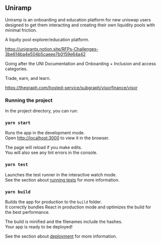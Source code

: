 ## Uniramp

Uniramp is an onboarding and education platform for new uniswap users designed to get them interacting and creating their own liquidity pools with minimal friction.

A liquity pool explorer/education platform.

https://unigrants.notion.site/RFPs-Challenges-3be614ba4e504b5caeee7b0159e64a42

Going after the UNI Documentation and Onboarding + Inclusion and access categories.

Trade, earn, and learn.

https://thegraph.com/hosted-service/subgraph/visorfinance/visor

<!--

Demo flow:
* Liquity explorers exist but are not approachable for new users (ex: https://defirating.finance/en/pools/, not sure what to do with this information)
* https://info.uniswap.org/#/
* https://unigrants.notion.site/RFPs-Challenges-3be614ba4e504b5caeee7b0159e64a42
* As a new user, I'm not looking for pools or tokens right away - I'm thinking trading and earning.
* Uniramp


Sponsors:
Uniswap (get users to get comfortable with pools and swapping tokens). - mainly the graph, need to add metamask interaction.
Visor (invest your assets for visor rewards). - purely visualization with the graph
Polywrap (optional)
Skynet (deployment)

* https://showcase.ethglobal.com/unicode/prizes


### Useful links

- https://ethglobal.notion.site/UniCode-Info-Center-0ba5eb0ebd384475850ec64a4bc5d257
- https://unigrants.notion.site/unigrants/UNICODE-Getting-Started-Guide-5f6cdf907a834f73aa28d2fde329d9c7
- https://thegraph.com/hosted-service/subgraph/ianlapham/uniswap-v3-testing?query=Pools
- https://docs.polywrap.io/guides/create-js-dapp/react-integration
- https://medium.com/auditless/how-to-calculate-impermanent-loss-full-derivation-803e8b2497b7

### Screenshots

<p>Home screen</p>
<img src="./img/home.png" width=600/>
<p>Find the top whitelisted pools for each uniswap-supported token</p>
<img src="./img/earn.png" width=600/>
<p>Drill into Uniswap's existing detail view for discovered pools</p>
<img src="./img/pool.png" width=600/>
<p>Better understand assumed risk when providing liquidity</p>
<img src="./img/risk.png" width=600/>
<p>Swap tokens from Uniramp with a simple interface</p>
<img src="./img/swap.png" width=600/>
<p>Learn core Uniswap concepts directly from the app.</p>
<img src="./img/learn.png" width=600/>
<p>Example graphql query powering recommended hypervisors for a given Uniswap pool.</p>
<img src="./img/visor.png" width=600/>

-->

### Running the project

In the project directory, you can run:

### `yarn start`

Runs the app in the development mode.\
Open [http://localhost:3000](http://localhost:3000) to view it in the browser.

The page will reload if you make edits.\
You will also see any lint errors in the console.

### `yarn test`

Launches the test runner in the interactive watch mode.\
See the section about [running tests](https://facebook.github.io/create-react-app/docs/running-tests) for more information.

### `yarn build`

Builds the app for production to the `build` folder.\
It correctly bundles React in production mode and optimizes the build for the best performance.

The build is minified and the filenames include the hashes.\
Your app is ready to be deployed!

See the section about [deployment](https://facebook.github.io/create-react-app/docs/deployment) for more information.
